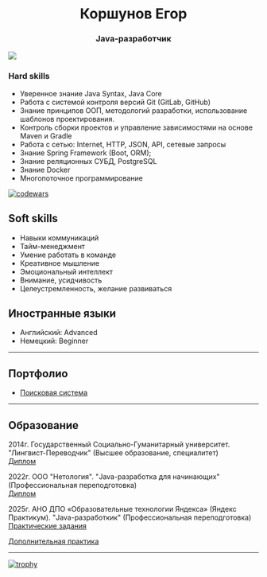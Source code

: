 <h1 align="center">Коршунов Егор</a> 
<h3 align="center"> Java-разработчик </h3>

![](https://komarev.com/ghpvc/?username=Sylaman)

###  Hard skills
- Уверенное знание Java Syntax, Java Core
- Работа с системой контроля версий Git (GitLab, GitHub)
- Знание принципов ООП, методологий разработки, использование шаблонов проектирования.
- Контроль сборки проектов и управление зависимостями на основе Maven и Gradle
- Работа с сетью: Internet, HTTP, JSON, API, сетевые запросы
- Знание Spring Framework (Boot, ORM);
- Знание реляционных СУБД, PostgreSQL
- Знание Docker
- Многопоточное программирование 

[![codewars](https://www.codewars.com/users/Sylamann/badges/large)](https://www.codewars.com/users/Sylamann)   

##  Soft skills
- Навыки коммуникаций
- Тайм-менеджмент
- Умение работать в команде
- Креативное мышление
- Эмоциональный интеллект
- Внимание, усидчивость
- Целеустремленность, желание развиваться

##  Иностранные языки
- Английский: Advanced
- Немецкий: Beginner
---

##  Портфолио
- [Поисковая система](https://github.com/Sylaman/Diploma-Project-Search-Engine)
---

## Образование
2014г. Государственный Социально-Гуманитарный университет. "Лингвист-Переводчик" (Высшее образование, специалитет)<br>
[Диплом](https://github.com/Sylaman/Sylaman/blob/main/Specialist%20Diploma.pdf)

2022г. ООО "Нетология". "Java-разработка для начинающих" (Профессиональная переподготовка) <br>
[Диплом](https://github.com/Sylaman/Sylaman/blob/main/Netology%20Diploma.pdf) <br>

2025г. АНО ДПО «Образовательные технологии Яндекса» (Яндекс Практикум). "Java-разработкик" (Профессиональная переподготовка) <br>
[Практические задания](https://github.com/Sylaman/Sylaman/blob/main/YandexPracticum.md)


[Дополнительная практика](https://github.com/Sylaman/Sylaman/blob/main/Practice.md)  

---
[![trophy](https://github-profile-trophy.vercel.app/?username=Sylaman&margin-w=25&theme=flat&title=Repositories,Commits,Followers,Experience,PullRequest)](https://github.com/ryo-ma/github-profile-trophy)
